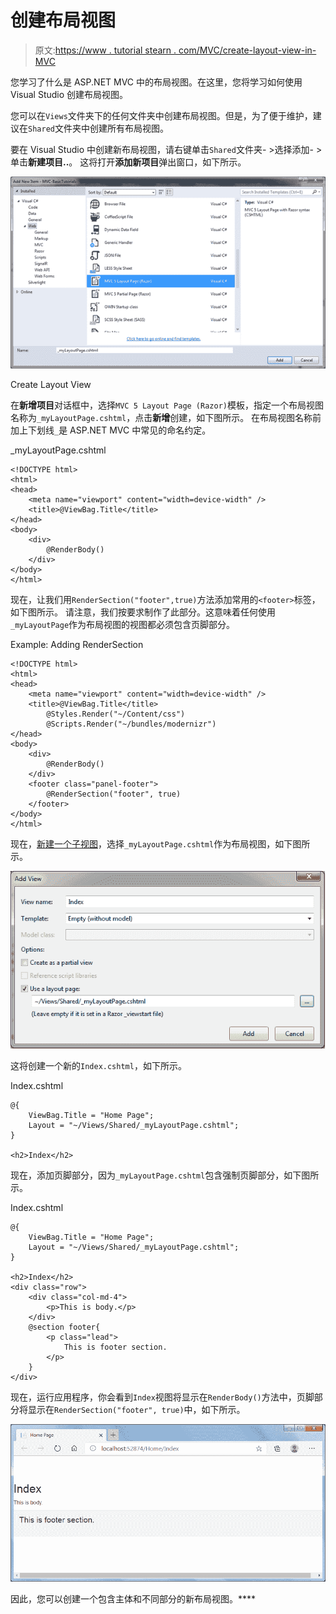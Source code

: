 # 创建布局视图

> 原文:[https://www . tutorial stearn . com/MVC/create-layout-view-in-MVC](https://www.tutorialsteacher.com/mvc/create-layout-view-in-mvc)

您学习了什么是 ASP.NET MVC 中的布局视图。在这里，您将学习如何使用 Visual Studio 创建布局视图。

您可以在`Views`文件夹下的任何文件夹中创建布局视图。但是，为了便于维护，建议在`Shared`文件夹中创建所有布局视图。

要在 Visual Studio 中创建新布局视图，请右键单击`Shared`文件夹- >选择添加- >单击**新建项目..**。 这将打开**添加新项目**弹出窗口，如下所示。

[![](img/4ee370e96bc2d5c2566b5385317099a2.png)](../../Content/images/mvc/create-layout-view-1.png)

Create Layout View



在**新增项目**对话框中，选择`MVC 5 Layout Page (Razor)`模板，指定一个布局视图名称为`_myLayoutPage.cshtml`，点击**新增**创建，如下图所示。 在布局视图名称前加上下划线`_`是 ASP.NET MVC 中常见的命名约定。

_myLayoutPage.cshtml 

```
<!DOCTYPE html>
<html>
<head>
    <meta name="viewport" content="width=device-width" />
    <title>@ViewBag.Title</title>
</head>
<body>
    <div>
        @RenderBody()
    </div>
</body>
</html>
```

现在，让我们用`RenderSection("footer",true)`方法添加常用的`<footer>`标签，如下图所示。 请注意，我们按要求制作了此部分。这意味着任何使用`_myLayoutPage`作为布局视图的视图都必须包含页脚部分。

Example: Adding RenderSection 

```
<!DOCTYPE html>
<html>
<head>
    <meta name="viewport" content="width=device-width" />
    <title>@ViewBag.Title</title>
        @Styles.Render("~/Content/css")
        @Scripts.Render("~/bundles/modernizr")
</head>
<body>
    <div>
        @RenderBody()
    </div>
    <footer class="panel-footer">
        @RenderSection("footer", true)
    </footer>
</body>
</html>
```

现在，[新建一个子视图](/mvc/mvc-view)，选择`_myLayoutPage.cshtml`作为布局视图，如下图所示。

[![](img/a683ae4fcd107f0ce1241757cc50cb1d.png)](../../Content/images/mvc/layout-view-4.png)

这将创建一个新的`Index.cshtml`，如下所示。

Index.cshtml 

```
@{
    ViewBag.Title = "Home Page";
    Layout = "~/Views/Shared/_myLayoutPage.cshtml";
}

<h2>Index</h2> 
```

现在，添加页脚部分，因为`_myLayoutPage.cshtml`包含强制页脚部分，如下图所示。

Index.cshtml 

```
@{
    ViewBag.Title = "Home Page";
    Layout = "~/Views/Shared/_myLayoutPage.cshtml";
}

<h2>Index</h2>
<div class="row">
    <div class="col-md-4">
        <p>This is body.</p>
    </div>
    @section footer{
        <p class="lead">
            This is footer section.
        </p>
    }
</div> 
```

现在，运行应用程序，你会看到`Index`视图将显示在`RenderBody()`方法中，页脚部分将显示在`RenderSection("footer", true)`中，如下所示。

[![](img/09a377ce827c93cebba3caf9469e0fe9.png)](../../Content/images/mvc/layout-view.png)

因此，您可以创建一个包含主体和不同部分的新布局视图。****
